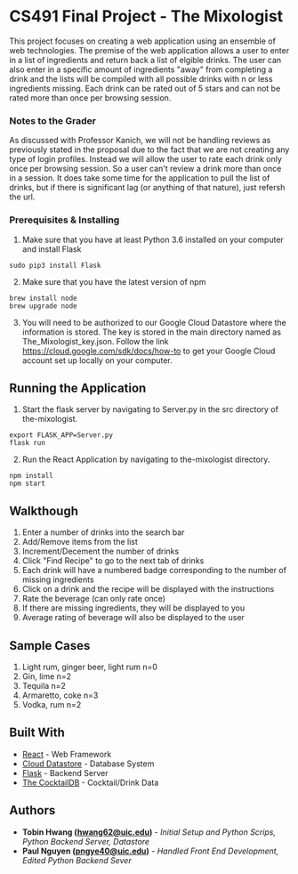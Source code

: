 # CS491 Final Project - The Mixologist

This project focuses on creating a web application using an ensemble of web technologies.  The premise of the web application allows a user to enter in a list of ingredients and return back a list of elgible drinks.  The user can also enter in a specific amount of ingredients "away" from completing a drink and the lists will be compiled with all possible drinks with n or less ingredients missing.  Each drink can be rated out of 5 stars and can not be rated more than once per browsing session.

### Notes to the Grader

As discussed with Professor Kanich, we will not be handling reviews as previously stated in the proposal due to the fact that we are not creating any type of login profiles.  Instead we will allow the user to rate each drink only once per browsing session.  So a user can't review a drink more than once in a session.  It does take some time for the application to pull the list of drinks, but if there is significant lag (or anything of that nature), just refersh the url.


### Prerequisites & Installing

1) Make sure that you have at least Python 3.6 installed on your computer and install Flask

```
sudo pip3 install Flask
```

2) Make sure that you have the latest version of npm

```
brew install node
brew upgrade node
```

3) You will need to be authorized to our Google Cloud Datastore where the information is stored.  The key is stored in the main directory named as The_Mixologist_key.json.  Follow the link https://cloud.google.com/sdk/docs/how-to to get your Google Cloud account set up locally on your computer.

## Running the Application

1) Start the flask server by navigating to Server.py in the src directory of the-mixologist.

```
export FLASK_APP=Server.py
flask run
```

2) Run the React Application by navigating to the-mixologist directory.

```
npm install
npm start
```

## Walkthough

1) Enter a number of drinks into the search bar
2) Add/Remove items from the list
3) Increment/Decement the number of drinks
4) Click "Find Recipe" to go to the next tab of drinks
5) Each drink will have a numbered badge corresponding to the number of missing ingredients
6) Click on a drink and the recipe will be displayed with the instructions
7) Rate the beverage (can only rate once)
8) If there are missing ingredients, they will be displayed to you
9) Average rating of beverage will also be displayed to the user

## Sample Cases
1) Light rum, ginger beer, light rum  n=0
2) Gin, lime  n=2
3) Tequila  n=2
4) Armaretto, coke  n=3
5) Vodka, rum  n=2

## Built With

* [React](https://reactjs.org/) - Web Framework
* [Cloud Datastore](https://cloud.google.com/datastore/) - Database System
* [Flask](http://flask.pocoo.org/) - Backend Server
* [The CocktailDB](http://www.thecocktaildb.com/api.php) - Cocktail/Drink Data

## Authors

* **Tobin Hwang (hwang62@uic.edu)** - *Initial Setup and Python Scrips, Python Backend Server, Datastore*
* **Paul Nguyen (pngye40@uic.edu)** - *Handled Front End Development, Edited Python Backend Sever*


